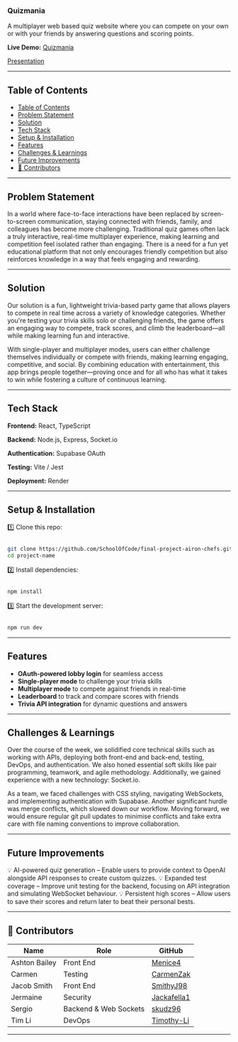 ### Quizmania

A multiplayer web based quiz website where you can compete on your own or with your friends by answering questions and scoring points.

**Live Demo:** [Quizmania](https://quizzmania.vercel.app/)

[Presentation](https://www.canva.com/design/DAGg8ePcqfM/COb8yGx-KY-7cO6LUPVLTw/view?utm_content=DAGg8ePcqfM&utm_campaign=designshare&utm_medium=link2&utm_source=uniquelinks&utlId=h1f01586af9)

---

## Table of Contents

- [Table of Contents](#table-of-contents)
- [Problem Statement](#problem-statement)
- [Solution](#solution)
- [Tech Stack](#tech-stack)
- [Setup \& Installation](#setup--installation)
- [Features](#features)
- [Challenges \& Learnings](#challenges--learnings)
- [Future Improvements](#future-improvements)
- [👥 Contributors](#-contributors)

---

## Problem Statement

In a world where face-to-face interactions have been replaced by screen-to-screen communication, staying connected with friends, family, and colleagues has become more challenging. Traditional quiz games often lack a truly interactive, real-time multiplayer experience, making learning and competition feel isolated rather than engaging. There is a need for a fun yet educational platform that not only encourages friendly competition but also reinforces knowledge in a way that feels engaging and rewarding.

---

## Solution

Our solution is a fun, lightweight trivia-based party game that allows players to compete in real time across a variety of knowledge categories. Whether you're testing your trivia skills solo or challenging friends, the game offers an engaging way to compete, track scores, and climb the leaderboard—all while making learning fun and interactive.

With single-player and multiplayer modes, users can either challenge themselves individually or compete with friends, making learning engaging, competitive, and social. By combining education with entertainment, this app brings people together—proving once and for all who has what it takes to win while fostering a culture of continuous learning.

---

## Tech Stack

 **Frontend:** React, TypeScript 

 **Backend:** Node.js, Express, Socket.io

**Authentication:** Supabase OAuth 

**Testing:** Vite / Jest

**Deployment:** Render

---

## Setup & Installation

1️⃣ Clone this repo:

```bash

git clone https://github.com/SchoolOfCode/final-project-airon-chefs.git
cd project-name

```

2️⃣ Install dependencies:

```bash

npm install

```

3️⃣ Start the development server:

```bash

npm run dev

```


---

## Features

- **OAuth-powered lobby login** for seamless access
- **Single-player mode** to challenge your trivia skills
- **Multiplayer mode** to compete against friends in real-time
- **Leaderboard** to track and compare scores with friends
- **Trivia API integration** for dynamic questions and answers

---

## Challenges & Learnings

Over the course of the week, we solidified core technical skills such as working with APIs, deploying both front-end and back-end, testing, DevOps, and authentication. We also honed essential soft skills like pair programming, teamwork, and agile methodology. Additionally, we gained experience with a new technology: Socket.io.

As a team, we faced challenges with CSS styling, navigating WebSockets, and implementing authentication with Supabase. Another significant hurdle was merge conflicts, which slowed down our workflow. Moving forward, we would ensure regular git pull updates to minimise conflicts and take extra care with file naming conventions to improve collaboration.



---

## Future Improvements


💡 AI-powered quiz generation – Enable users to provide context to OpenAI alongside API responses to create custom quizzes.
💡 Expanded test coverage – Improve unit testing for the backend, focusing on API integration and simulating WebSocket behaviour.
💡 Persistent high scores – Allow users to save their scores and return later to beat their personal bests.

---

## 👥 Contributors

| Name | Role | GitHub |
| --- | --- | --- |
| Ashton Bailey| Front End | [Menice4](https://github.com/menice4)  |
| Carmen | Testing | [CarmenZak](https://github.com/CarmenZak?tab=repositories) |
| Jacob Smith| Front End | [SmithyJ98](https://github.com/SmithyJ98) |
| Jermaine | Security | [Jackafella1](https://github.com/Jackafella1) |
| Sergio | Backend & Web Sockets | [skudz96](https://github.com/skudz96) |
| Tim Li| DevOps | [Timothy-Li](https://github.com/Timothy-Li) |

---



